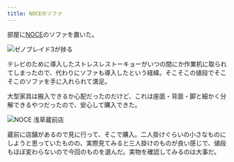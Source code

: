 ```yaml
---
title: NOCEのソファ
---
```

部屋に[NOCE](https://www.noce.co.jp/)のソファを置いた。

![](https://lh6.googleusercontent.com/t9lWZ-RekzmEt7Q6yGQ-4G8AYJLGdx0jl68z3gk7feOMbqbUlLYkzTpng3k_vvSJIEw8Uvcjo6ERiGZ3pPZixMywKIsxRAt8Zh9sztbvgCHXuTZ1eI2eVjtqJQ4M_6umNhpUAl-bwLS-oRc4WvxtlyNreKSR0uqPEYS4rP1WHNaCyWfjWMt2dUQxh_-aUg "ゼノブレイド3が捗る")

テレビのために導入したストレスレストーキョーがいつの間にか作業机に取られてしまったので、代わりにソファも導入したという経緯。そこそこの値段でそこそこのソファを手に入れられて満足。

大型家具は搬入できるか心配だったのだけど、これは座面・背面・脚と細かく分解できるやつだったので、安心して購入できた。

![](https://lh6.googleusercontent.com/EpGkxCek1Hv0UrkPbZ9KT2JT2gjfpfkvgY6st7zRlm2hr6AHTJVJrsKaJGw_RQQxahh8StVC-GqBpAKAraL3-ZKfJ0PvDJOw5lYE59ATalPpqIxFXvgGexMAXGT1IFEKwFo5UOLqeoRUkBSyPh81ohVxu5ucfRsbNrUF3yFSCRWv_EqebWIleB7809pnxQ "NOCE 浅草蔵前店")

蔵前に店舗があるので見に行って、そこで購入。二人掛けぐらいの小さなものにしようと思っていたものの、実際見てみると三人掛けのものが良い感じで、値段もほぼ変わらないので今回のものを選んだ。実物を確認してみるのは大事だ。
